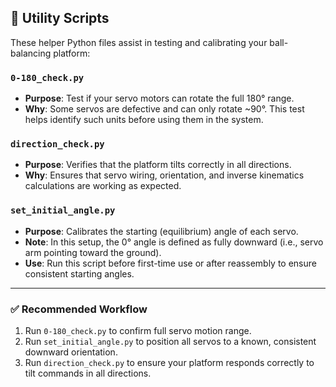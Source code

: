## 🔧 Utility Scripts

These helper Python files assist in testing and calibrating your ball-balancing platform:

### `0-180_check.py`
- **Purpose**: Test if your servo motors can rotate the full 180° range.
- **Why**: Some servos are defective and can only rotate ~90°. This test helps identify such units before using them in the system.

### `direction_check.py`
- **Purpose**: Verifies that the platform tilts correctly in all directions.
- **Why**: Ensures that servo wiring, orientation, and inverse kinematics calculations are working as expected.

### `set_initial_angle.py`
- **Purpose**: Calibrates the starting (equilibrium) angle of each servo.
- **Note**: In this setup, the 0° angle is defined as fully downward (i.e., servo arm pointing toward the ground).
- **Use**: Run this script before first-time use or after reassembly to ensure consistent starting angles.

---

### ✅ Recommended Workflow

1. Run `0-180_check.py` to confirm full servo motion range.
2. Run `set_initial_angle.py` to position all servos to a known, consistent downward orientation.
3. Run `direction_check.py` to ensure your platform responds correctly to tilt commands in all directions.

